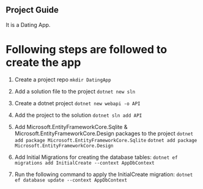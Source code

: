 ## Project Guide
It is a Dating App.

# Following steps are followed to create the app
1. Create a project repo
`mkdir DatingApp`

2. Add a solution file to the project
`dotnet new sln`

3. Create a dotnet project
`dotnet new webapi -o API`

4. Add the project to the solution
`dotnet sln add API`

5. Add Microsoft.EntityFrameworkCore.Sqlite &  Microsoft.EntityFrameworkCore.Design packages to the project
`dotnet add package Microsoft.EntityFrameworkCore.Sqlite`
`dotnet add package Microsoft.EntityFrameworkCore.Design`

6. Add Initial Migrations for creating the database tables:
`dotnet ef migrations add InitialCreate --context AppDbContext`

7. Run the following command to apply the InitialCreate migration:
`dotnet ef database update --context AppDbContext`